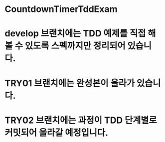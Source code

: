 # CountdownTimerTddExam

# develop 브랜치에는 TDD 예제를 직접 해볼 수 있도록 스펙까지만 정리되어 있습니다. 
# TRY01 브랜치에는 완성본이 올라가 있습니다.
# TRY02 브랜치에는 과정이 TDD 단계별로 커밋되어 올라갈 예정입니다.
